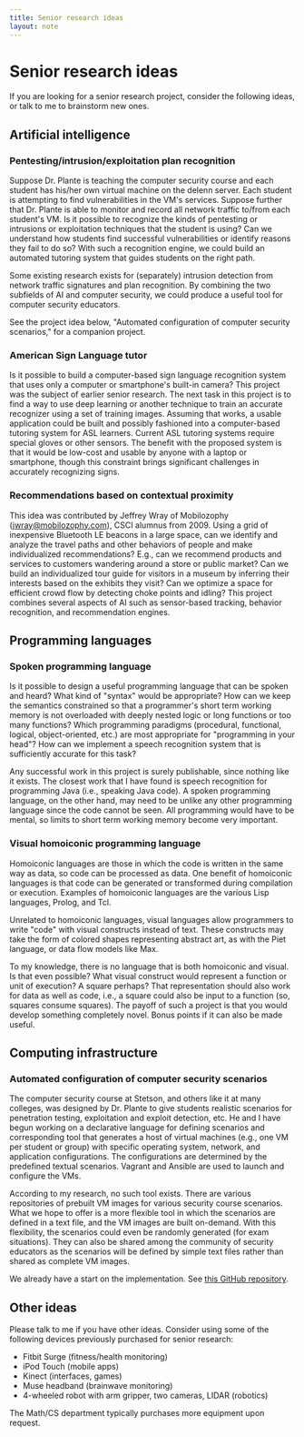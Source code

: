 ```yaml
---
title: Senior research ideas
layout: note
---
```


# Senior research ideas

If you are looking for a senior research project, consider the
following ideas, or talk to me to brainstorm new ones.

## Artificial intelligence

### Pentesting/intrusion/exploitation plan recognition

Suppose Dr. Plante is teaching the computer security course and each student has his/her own virtual machine on the delenn server. Each student is attempting to find vulnerabilities in the VM's services. Suppose further that Dr. Plante is able to monitor and record all network traffic to/from each student's VM. Is it possible to recognize the kinds of pentesting or intrusions or exploitation techniques that the student is using? Can we understand how students find successful vulnerabilities or identify reasons they fail to do so? With such a recognition engine, we could build an automated tutoring system that guides students on the right path.

Some existing research exists for (separately) intrusion detection from network traffic signatures and plan recognition. By combining the two subfields of AI and computer security, we could produce a useful tool for computer security educators.

See the project idea below, "Automated configuration of computer security scenarios," for a companion project.

### American Sign Language tutor

Is it possible to build a computer-based sign language recognition
system that uses only a computer or smartphone's built-in camera? This
project was the subject of earlier senior research. The next task in
this project is to find a way to use deep learning or another technique to
train an accurate recognizer using a set of training images. Assuming that
works, a usable application could be built and possibly fashioned into a
computer-based tutoring system for ASL learners. Current ASL tutoring systems
require special gloves or other sensors.  The benefit with the proposed system
is that it would be low-cost and usable by anyone with a laptop or smartphone,
though this constraint brings significant challenges in accurately recognizing
signs.


### Recommendations based on contextual proximity

This idea was contributed by Jeffrey Wray of Mobilozophy (jwray@mobilozophy.com), CSCI alumnus from 2009. Using a grid of inexpensive Bluetooth LE beacons in a large space, can we identify and analyze the travel paths and other behaviors of people and make individualized recommendations? E.g., can we recommend products and services to customers wandering around a store or public market? Can we build an individualized tour guide for visitors in a museum by inferring their interests based on the exhibits they visit? Can we optimize a space for efficient crowd flow by detecting choke points and idling? This project combines several aspects of AI such as sensor-based tracking, behavior recognition, and recommendation engines.

## Programming languages

### Spoken programming language

Is it possible to design a useful programming language that can be
spoken and heard? What kind of "syntax" would be appropriate? How can
we keep the semantics constrained so that a programmer's short term
working memory is not overloaded with deeply nested logic or long
functions or too many functions? Which programming paradigms
(procedural, functional, logical, object-oriented, etc.) are most
appropriate for "programming in your head"? How can we implement a
speech recognition system that is sufficiently accurate for this task?

Any successful work in this project is surely publishable, since
nothing like it exists. The closest work that I have found is speech
recognition for programming Java (i.e., speaking Java code). A spoken
programming language, on the other hand, may need to be unlike any
other programming language since the code cannot be seen. All
programming would have to be mental, so limits to short term working
memory become very important.

### Visual homoiconic programming language

Homoiconic languages are those in which the code is written in the
same way as data, so code can be processed as data. One benefit of
homoiconic languages is that code can be generated or transformed
during compilation or execution. Examples of homoiconic languages are
the various Lisp languages, Prolog, and Tcl.

Unrelated to homoiconic languages, visual languages allow programmers
to write "code" with visual constructs instead of text. These
constructs may take the form of colored shapes representing abstract
art, as with the Piet language, or data flow models like Max.

To my knowledge, there is no language that is both homoiconic and
visual. Is that even possible? What visual construct would represent a
function or unit of execution? A square perhaps? That representation
should also work for data as well as code, i.e., a square could also
be input to a function (so, squares consume squares). The payoff of
such a project is that you would develop something completely
novel. Bonus points if it can also be made useful.

## Computing infrastructure

### Automated configuration of computer security scenarios

The computer security course at Stetson, and others like it at many colleges, was designed by Dr. Plante to give students realistic scenarios for penetration testing, exploitation and exploit detection, etc. He and I have begun working on a declarative language for defining scenarios and corresponding tool that generates a host of virtual machines (e.g., one VM per student or group) with specific operating system, network, and application configurations. The configurations are determined by the predefined textual scenarios. Vagrant and Ansible are used to launch and configure the VMs.

According to my research, no such tool exists. There are various repositories of prebuilt VM images for various security course scenarios. What we hope to offer is a more flexible tool in which the scenarios are defined in a text file, and the VM images are built on-demand. With this flexibility, the scenarios could even be randomly generated (for exam situations). They can also be shared among the community of security educators as the scenarios will be defined by simple text files rather than shared as complete VM images.

We already have a start on the implementation. See [this GitHub repository](https://github.com/StetsonMathCS/openvsec).

## Other ideas

Please talk to me if you have other ideas. Consider using some of the
following devices previously purchased for senior research:

- Fitbit Surge (fitness/health monitoring)
- iPod Touch (mobile apps)
- Kinect (interfaces, games)
- Muse headband (brainwave monitoring)
- 4-wheeled robot with arm gripper, two cameras, LIDAR (robotics)

The Math/CS department typically purchases more equipment upon request.


